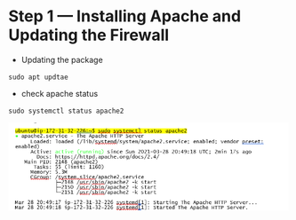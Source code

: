 # Step 1 — Installing Apache and Updating the Firewall

* Updating the package

```
sudo apt updtae
```
* check apache status

```
sudo systemctl status apache2
```
![](images/prj-1-apache-status.PNG)	
